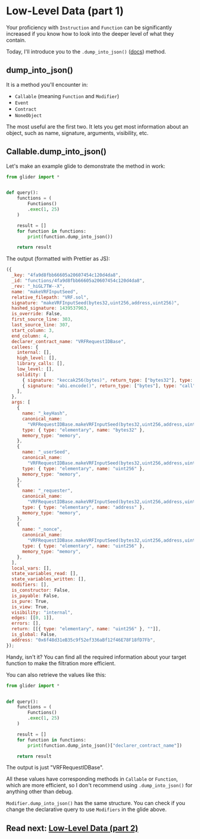# Low-Level Data (part 1)

Your proficiency with `Instruction` and `Function` can be significantly increased if you know how to look into the deeper level of what they contain.

Today, I'll introduce you to the `.dump_into_json()` ([docs](https://glide.gitbook.io/main/api/callable/callable.dump_into_json)) method.

## dump_into_json()

It is a method you'll encounter in:

- `Callable` (meaning `Function` and `Modifier`)
- `Event`
- `Contract`
- `NoneObject`

The most useful are the first two. It lets you get most information about an object, such as name, signature, arguments, visibility, etc.

## Callable.dump_into_json()

Let's make an example glide to demonstrate the method in work:

```python
from glider import *


def query():
    functions = (
        Functions()
        .exec(1, 25)
    )

    result = []
    for function in functions:
        print(function.dump_into_json())

    return result
```

The output (formatted with Prettier as JS):

```js
({
  _key: "4fa9d8fbb66605a20607454c120d4da8",
  _id: "functions/4fa9d8fbb66605a20607454c120d4da8",
  _rev: "_hiGL7TW--X",
  name: "makeVRFInputSeed",
  relative_filepath: "VRF.sol",
  signature: "makeVRFInputSeed(bytes32,uint256,address,uint256)",
  hashed_signature: 1439537963,
  is_override: False,
  first_source_line: 303,
  last_source_line: 307,
  start_column: 3,
  end_column: 4,
  declarer_contract_name: "VRFRequestIDBase",
  callees: {
    internal: [],
    high_level: [],
    library_calls: [],
    low_level: [],
    solidity: [
      { signature: "keccak256(bytes)", return_type: ["bytes32"], type: "call" },
      { signature: "abi.encode()", return_type: ["bytes"], type: "call" },
    ],
  },
  args: [
    {
      name: "_keyHash",
      canonical_name:
        "VRFRequestIDBase.makeVRFInputSeed(bytes32,uint256,address,uint256)._keyHash",
      type: { type: "elementary", name: "bytes32" },
      memory_type: "memory",
    },
    {
      name: "_userSeed",
      canonical_name:
        "VRFRequestIDBase.makeVRFInputSeed(bytes32,uint256,address,uint256)._userSeed",
      type: { type: "elementary", name: "uint256" },
      memory_type: "memory",
    },
    {
      name: "_requester",
      canonical_name:
        "VRFRequestIDBase.makeVRFInputSeed(bytes32,uint256,address,uint256)._requester",
      type: { type: "elementary", name: "address" },
      memory_type: "memory",
    },
    {
      name: "_nonce",
      canonical_name:
        "VRFRequestIDBase.makeVRFInputSeed(bytes32,uint256,address,uint256)._nonce",
      type: { type: "elementary", name: "uint256" },
      memory_type: "memory",
    },
  ],
  local_vars: [],
  state_variables_read: [],
  state_variables_written: [],
  modifiers: [],
  is_constructor: False,
  is_payable: False,
  is_pure: True,
  is_view: True,
  visibility: "internal",
  edges: [[0, 1]],
  errors: [],
  return: [[{ type: "elementary", name: "uint256" }, ""]],
  is_global: False,
  address: "0x6f48d31eB35c9f52ef336aBf12f46E78F18fD7Fb",
});
```

Handy, isn't it? You can find all the required information about your target function to make the filtration more efficient.

You can also retrieve the values like this:

```python
from glider import *


def query():
    functions = (
        Functions()
        .exec(1, 25)
    )

    result = []
    for function in functions:
        print(function.dump_into_json()["declarer_contract_name"])

    return result
```

The output is just "VRFRequestIDBase".

All these values have corresponding methods in `Callable` or `Function`, which are more efficient, so I don't recommend using `.dump_into_json()` for anything other than debug.

`Modifier.dump_into_json()` has the same structure. You can check if you change the declarative query to use `Modifiers` in the glide above.

## Read next: [Low-Level Data (part 2)](../low-level-data-2/README.md)
